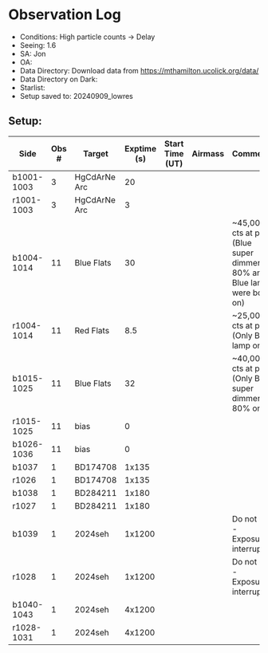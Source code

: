 # Observation Log

* Conditions: High particle counts -> Delay
* Seeing: 1.6 
* SA: Jon
* OA: 
* Data Directory: Download data from https://mthamilton.ucolick.org/data/
* Data Directory on Dark: 
* Starlist: 
* Setup saved to: 20240909_lowres

## Setup: 


| Side | Obs #     | Target    | Exptime (s) | Start Time (UT) | Airmass | Comments                                                   |
|------|-----------|-----------|-------------|-----------------|---------|------------------------------------------------------------|
|b1001-1003|3|HgCdArNe Arc      |20| |||
|r1001-1003|3|HgCdArNe Arc     |3| |||
|b1004-1014|11| Blue Flats |30| ||~45,000 cts at peak (Blue super dimmer at 80% and Blue lamp were both on)|
|r1004-1014|11| Red Flats  |8.5| ||~25,000 cts at peak (Only Blue lamp on)|
|b1015-1025|11| Blue Flats |32| ||~40,000 cts at peak (Only Blue super dimmer at 80% on)|
|r1015-1025|11|bias      |0| |||
|b1026-1036|11|bias      |0| |||
|b1037|1|BD174708      |1x135| |||
|r1026|1|BD174708      |1x135| |||
|b1038|1|BD284211      |1x180| |||
|r1027|1|BD284211      |1x180| |||
|b1039|1|2024seh      |1x1200| ||Do not use - Exposure interrupted|
|r1028|1|2024seh      |1x1200| ||Do not use - Exposure interrupted|
|b1040-1043|1|2024seh      |4x1200| |||
|r1028-1031|1|2024seh      |4x1200| |||





